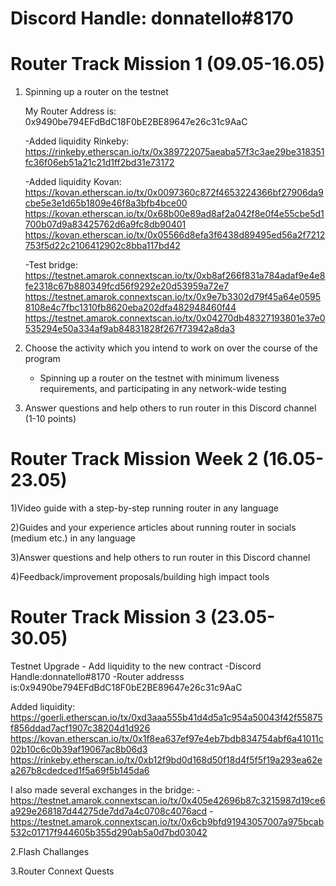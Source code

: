 # Discord Handle: donnatello#8170
# Router Track Mission 1 (09.05-16.05)

1) Spinning up a router on the testnet
    
    My Router Address is: 0x9490be794EFdBdC18F0bE2BE89647e26c31c9AaC
    
    -Added liquidity  Rinkeby: 
      https://rinkeby.etherscan.io/tx/0x389722075aeaba57f3c3ae29be318351fc36f06eb51a21c21d1ff2bd31e73172
    
    -Added liquidity  Kovan:
      https://kovan.etherscan.io/tx/0x0097360c872f4653224366bf27906da9cbe5e3e1d65b1809e46f8a3bfb4bce00
      https://kovan.etherscan.io/tx/0x68b00e89ad8af2a042f8e0f4e55cbe5d1700b07d9a83425762d6a9fc8db90401
      https://kovan.etherscan.io/tx/0x05566d8efa3f6438d89495ed56a2f7212753f5d22c2106412902c8bba117bd42
    
    -Test bridge:
       https://testnet.amarok.connextscan.io/tx/0xb8af266f831a784adaf9e4e8fe2318c67b880349fcd56f9292e20d53959a72e7
       https://testnet.amarok.connextscan.io/tx/0x9e7b3302d79f45a64e05958108e4c7fbc1310fb8620eba202dfa482948460f44
       https://testnet.amarok.connextscan.io/tx/0x04270db48327193801e37e0535294e50a334af9ab84831828f267f73942a8da3


2) Choose the activity which you intend to work on over the course of the program

    - Spinning up a router on the testnet with minimum liveness requirements, and participating in any network-wide testing

3) Answer questions and help others to run router in this Discord channel (1-10 points)

# Router Track Mission Week 2 (16.05-23.05)

   1)Video guide with a step-by-step running router in any language

   2)Guides and your experience articles about running router in socials (medium etc.) in any language

   3)Answer questions and help others to run router in this Discord channel

   4)Feedback/improvement proposals/building high impact tools

# Router Track Mission 3 (23.05-30.05)

Testnet Upgrade - Add liquidity to the new contract
  -Discord Handle:donnatello#8170
  -Router addresss is:0x9490be794EFdBdC18F0bE2BE89647e26c31c9AaC

Added liquidity:
https://goerli.etherscan.io/tx/0xd3aaa555b41d4d5a1c954a50043f42f55875f856ddad7acf1907c38204d1d926
https://kovan.etherscan.io/tx/0x1f8ea637ef97e4eb7bdb834754abf6a41011c02b10c6c0b39af19067ac8b06d3
https://rinkeby.etherscan.io/tx/0xb12f9bd0d168d50f18d4f5f5f19a293ea62ea267b8cdedced1f5a69f5b145da6

I also made several exchanges in the bridge:
  -https://testnet.amarok.connextscan.io/tx/0x405e42696b87c3215987d19ce6a929e268187d44275de7dd7a4c0708c4076acd
  -https://testnet.amarok.connextscan.io/tx/0x6cb9bfd91943057007a975bcab532c01717f944605b355d290ab5a0d7bd03042

2.Flash Challanges

3.Router Connext Quests
